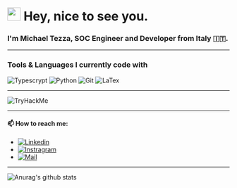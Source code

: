 ### <h1><img src="https://emojis.slackmojis.com/emojis/images/1531849430/4246/blob-sunglasses.gif?1531849430" width="30"/> Hey, nice to see you.</h1>

### I'm Michael Tezza, SOC Engineer and Developer from Italy 🇮🇹.

---

### Tools & Languages I currently code with
<p>
  <img alt="Typescrypt" src="https://img.shields.io/badge/-Typescript-F05032?style=flat-square&logo=typescript&logoColor=white" />
  <img alt="Python" src="https://img.shields.io/badge/-Python-356D9A?style=flat-square&logo=python&logoColor=white" />
  <img alt="Git" src="https://img.shields.io/badge/-Git-F05032?style=flat-square&logo=git&logoColor=white" />
  <img alt="LaTex" src="https://img.shields.io/badge/-LaTex-F05032?style=flat-square&logo=git&logoColor=white" />
</p>

---

<img src="https://tryhackme-badges.s3.amazonaws.com/TMike21.png" alt="TryHackMe">

---

#### 📫 How to reach me: 
- [<img alt="Linkedin" src="https://img.shields.io/badge/-Linkedin%3A%20michael--tezza-%230077B5.svg?&style=flat-square&logo=linkedin&logoColor=white" />][linkedin]
- [<img alt="Instragram" src="https://img.shields.io/badge/-Instragram%3A%20_tezza_michael_-%23DE3461.svg?&style=flat-square&logo=instagram&logoColor=white" />][instagram]
- [<img alt="Mail" src="https://img.shields.io/badge/-Mail%3A%20mtezza9@gmail.com-%23D74C41.svg?&style=flat-square&logo=gmail&logoColor=white" />][mail]

[instagram]: https://www.instagram.com/tezza_michael
[mail]: mailto:mtezza9@gmail.com
[linkedin]: https://www.linkedin.com/in/michael-tezza-821252231/

---


![Anurag's github stats](https://github-readme-stats.vercel.app/api?username=TezzaMichael&show_icons=true&theme=radical)
